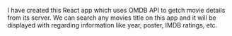 I have created this React app which uses OMDB API to getch movie details from its server. We can search any movies title on this app and it will be displayed with regarding information like year, poster, IMDB ratings, etc.
